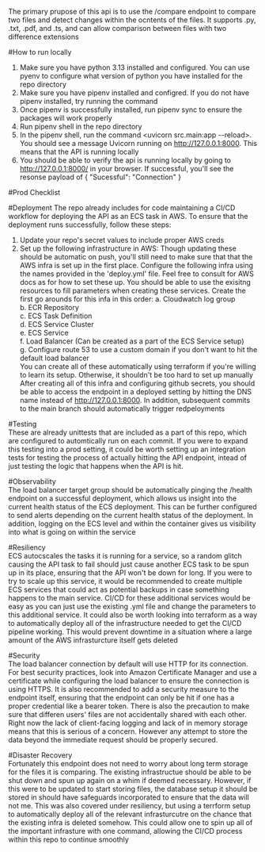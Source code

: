 The primary prupose of this api is to use the /compare endpoint to compare two files and detect changes within the ocntents of the files. It supports .py, .txt, .pdf, and .ts, and can allow comparison between files with two difference extensions

#How to run locally
1. Make sure you have python 3.13 installed and configured. You can use pyenv to configure what version of python you have installed for the repo directory
2. Make sure you have pipenv installed and configred. If you do not have pipenv installed, try running the command <pip install pipenv>
3. Once pipenv is successfully installed, run pipenv sync to ensure the packages will work properly
4. Run pipenv shell in the repo directory
5. In the pipenv shell, run the command <uvicorn src.main:app --reload>. You should see a message  Uvicorn running on http://127.0.0.1:8000. This means that the API is running locally
6. You should be able to verify the api is running locally by going to http://127.0.0.1:8000/ in your browser. If successful, you'll see the resonse payload of {
"Sucessful": "Connection"
}



#Prod Checklist 

#Deployment
The repo already includes for code maintaining a CI/CD workflow for deploying the API as an ECS task in AWS. To ensure that the deployment runs successfully, follow these steps:
  1. Update your repo's secret values to include proper AWS creds
  2. Set up the following infrastructure in AWS:
     Though updating these should be automatic on push, you'll still need to make sure that that the AWS infra is set up in the first place. Configure the following infra using the names provided in the 'deploy.yml' file. Feel free to consult for AWS docs as for how to set these up. You should be able to use the exisitng resources to fill parameters when creating these services.
   Create the first go arounds for this infa in this order:
   a. Cloudwatch log group \
   b. ECR Repository \
   c. ECS Task Definition \
   d. ECS Service Cluster \
   e. ECS Service \
   f. Load Balancer (Can be created as a part of the ECS Service setup) \
   g. Configure route 53 to use a custom domain if you don't want to hit the default load balancer\
   You can create all of these automatically using terraform if you're willing to learn its setup. Otherwise, it shouldn't be too hard to set up manually \
After creating all of this infra and configuring github secrets, you should be able to access the endpoint in a deployed setting by hitting the DNS name instead of http://127.0.0.1:8000. In addition, subsequent commits to the main branch should automatically trigger redpeloyments

#Testing\
These are already unittests that are included as a part of this repo, which are configured to automtically run on each commit. If you were to expand this testing into a prod setting, it could be worth setting up an integration tests for testing the process of actually hitting the API endpoint, intead of just testing the logic that happens when the API is hit.  

#Observability\
The load balancer target group should be automatically pinging the /health endpoint on a successful deployment, which allows us insight into the current health status of the ECS deployment. This can be further configured to send alerts depending on the current health status of the deployment. In addition, logging on the ECS level and within the container gives us visibility into what is going on within the service

#Resiliency\
ECS autocscales the tasks it is running for a service, so a random glitch causing the API task to fail should just cause another ECS task to be spun up in its place, ensuring that the API won't be down for long. If you were to try to scale up this service, it would be recommended to create multiple ECS services that could act as potential backups in case something happens to the main service. CI/CD for these additional services would be easy as you can just use the existing .yml file and change the parameters to this additional service. It could also be worth looking into terraform as a way to automatically deploy all of the infrastructure needed to get the CI/CD pipeline working. This would prevent downtime in a situation where a large amount of the AWS infrasturcture itself gets deleted 

#Security\
The load balancer connection by default will use HTTP for its connection. For best security practices, look into Amazon Certificate Manager and use a certificate while configuring the load balancer to ensure the connection is using HTTPS. It is also recommended to add a security measure to the endpoint itself, ensuring that the endpoint can only be hit if one has a proper credential like a bearer token. There is also the precaution to  make sure that differen users' files are not accidentally shared with each other. Right now the lack of client-facing logging and lack of in memory storage means that this is serious of a concern. However any attempt to store the data beyond the immediate request should be properly secured. 

#Disaster Recovery\
Fortunately this endpoint does not need to worry about long term storage for the files it is comparing. The existing infrastructue should be able to be shut down and spun up again on a whim if deemed necessary. However, if this were to be updated to start storing files, the database setup it should be stored in should have safeguards incorporated to ensure that the data will not me. This was also covered under resiliency, but using a terrform setup to automatically deploy all of the relevant infrasturcutre on the chance that the existing infra is deleted somehow. This could allow one to spin up all of the important infrasture with one command, allowing the CI/CD process within this repo to continue smoothly
